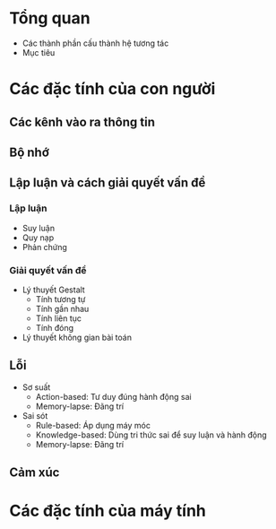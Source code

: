 # Tổng quan
- Các thành phần cấu thành hệ tương tác
- Mục tiêu
# Các đặc tính của con người
## Các kênh vào ra thông tin
## Bộ nhớ
## Lập luận và cách giải quyết vấn đề
### Lập luận
- Suy luận
- Quy nạp
- Phản chứng
### Giải quyết vấn đề
- Lý thuyết Gestalt
	- Tính tương tự
	- Tính gần nhau
	- Tính liên tục
	- Tính đóng
- Lý thuyết không gian bài toán
## Lỗi
- Sơ suất
	- Action-based: Tư duy đúng hành động sai
	- Memory-lapse: Đãng trí
- Sai sót
	- Rule-based: Áp dụng máy móc
	- Knowledge-based: Dùng tri thức sai để suy luận và hành động
	- Memory-lapse: Đãng trí
## Cảm xúc
# Các đặc tính của máy tính


